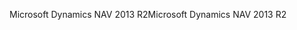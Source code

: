 <span data-ttu-id="53b39-101">Microsoft Dynamics NAV 2013 R2</span><span class="sxs-lookup"><span data-stu-id="53b39-101">Microsoft Dynamics NAV 2013 R2</span></span>